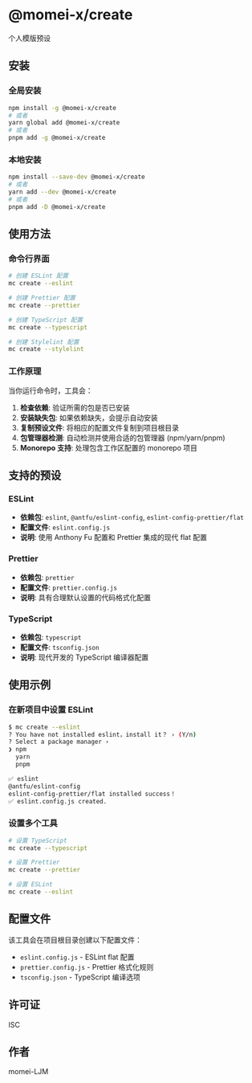 # @momei-x/create

个人模版预设

## 安装

### 全局安装

```bash
npm install -g @momei-x/create
# 或者
yarn global add @momei-x/create
# 或者
pnpm add -g @momei-x/create
```

### 本地安装

```bash
npm install --save-dev @momei-x/create
# 或者
yarn add --dev @momei-x/create
# 或者
pnpm add -D @momei-x/create
```

## 使用方法

### 命令行界面

```bash
# 创建 ESLint 配置
mc create --eslint

# 创建 Prettier 配置
mc create --prettier

# 创建 TypeScript 配置
mc create --typescript

# 创建 Stylelint 配置
mc create --stylelint
```

### 工作原理

当你运行命令时，工具会：

1. **检查依赖**: 验证所需的包是否已安装
2. **安装缺失包**: 如果依赖缺失，会提示自动安装
3. **复制预设文件**: 将相应的配置文件复制到项目根目录
4. **包管理器检测**: 自动检测并使用合适的包管理器 (npm/yarn/pnpm)
5. **Monorepo 支持**: 处理包含工作区配置的 monorepo 项目

## 支持的预设

### ESLint

- **依赖包**: `eslint`, `@antfu/eslint-config`, `eslint-config-prettier/flat`
- **配置文件**: `eslint.config.js`
- **说明**: 使用 Anthony Fu 配置和 Prettier 集成的现代 flat 配置

### Prettier

- **依赖包**: `prettier`
- **配置文件**: `prettier.config.js`
- **说明**: 具有合理默认设置的代码格式化配置

### TypeScript

- **依赖包**: `typescript`
- **配置文件**: `tsconfig.json`
- **说明**: 现代开发的 TypeScript 编译器配置

## 使用示例

### 在新项目中设置 ESLint

```bash
$ mc create --eslint
? You have not installed eslint，install it？ › (Y/n)
? Select a package manager ›
❯ npm
  yarn
  pnpm

✅ eslint
@antfu/eslint-config
eslint-config-prettier/flat installed success！
✅ eslint.config.js created.
```

### 设置多个工具

```bash
# 设置 TypeScript
mc create --typescript

# 设置 Prettier
mc create --prettier

# 设置 ESLint
mc create --eslint
```

## 配置文件

该工具会在项目根目录创建以下配置文件：

- `eslint.config.js` - ESLint flat 配置
- `prettier.config.js` - Prettier 格式化规则
- `tsconfig.json` - TypeScript 编译选项

## 许可证

ISC

## 作者

momei-LJM
